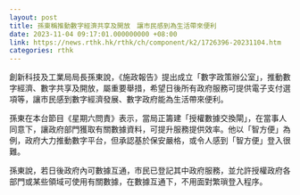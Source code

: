 ```yaml
---
layout: post
title: 孫東稱推動數字經濟共享及開放　讓市民感到為生活帶來便利
date: 2023-11-04 09:17:01.000000000 +08:00
link: https://news.rthk.hk/rthk/ch/component/k2/1726396-20231104.htm
categories: rthk
---
```


創新科技及工業局局長孫東說，《施政報告》提出成立「數字政策辦公室」，推動數字經濟、數字共享及開放，屬重要舉措，希望日後所有政府服務可提供電子支付選項等，讓市民感到數字經濟發展、數字政府能為生活帶來便利。

孫東在本台節目《星期六問責》表示，當局正籌建「授權數據交換閘」，在當事人同意下，讓政府部門獲取有關數據資料，可提升服務提供效率。他以「智方便」為例，政府大力推動數字平台，但承認基於保安嚴格，或令人感到「智方便」登入很難。

孫東說，若日後政府內可數據互通，市民已登記其中政府服務，並允許授權政府各部門或某些領域可使用有關數據，在數據互通下，不用面對繁瑣登入程序。
